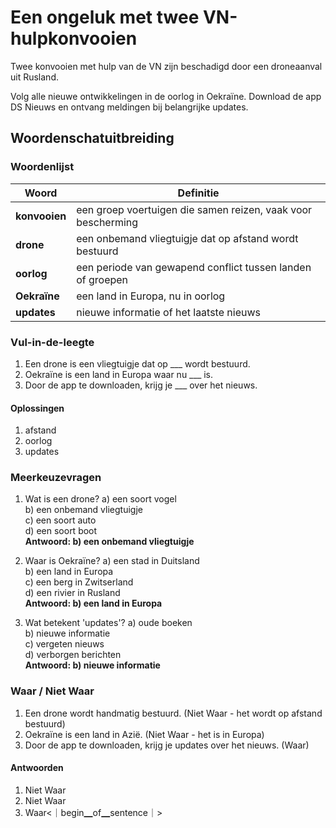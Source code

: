 # Een ongeluk met twee VN-hulpkonvooien
Twee konvooien met hulp van de VN zijn beschadigd door een droneaanval uit Rusland.

Volg alle nieuwe ontwikkelingen in de oorlog in Oekraïne. Download de app DS Nieuws en ontvang meldingen bij belangrijke updates.

## Woordenschatuitbreiding

### Woordenlijst

| Woord | Definitie |
|-------|-----------|
| **konvooien** | een groep voertuigen die samen reizen, vaak voor bescherming |
| **drone** | een onbemand vliegtuigje dat op afstand wordt bestuurd |
| **oorlog** | een periode van gewapend conflict tussen landen of groepen |
| **Oekraïne** | een land in Europa, nu in oorlog |
| **updates** | nieuwe informatie of het laatste nieuws |

### Vul-in-de-leegte
1. Een drone is een vliegtuigje dat op ___ wordt bestuurd.
2. Oekraïne is een land in Europa waar nu ___ is.
3. Door de app te downloaden, krijg je ___ over het nieuws.
#### Oplossingen
1. afstand
2. oorlog
3. updates

### Meerkeuzevragen
1. Wat is een drone?
a) een soort vogel  
b) een onbemand vliegtuigje  
c) een soort auto  
d) een soort boot  
**Antwoord: b) een onbemand vliegtuigje**

2. Waar is Oekraïne?
a) een stad in Duitsland  
b) een land in Europa  
c) een berg in Zwitserland  
d) een rivier in Rusland  
**Antwoord: b) een land in Europa**

3. Wat betekent 'updates'?
a) oude boeken  
b) nieuwe informatie  
c) vergeten nieuws  
d) verborgen berichten  
**Antwoord: b) nieuwe informatie**

### Waar / Niet Waar
1. Een drone wordt handmatig bestuurd. (Niet Waar - het wordt op afstand bestuurd)
2. Oekraïne is een land in Azië. (Niet Waar - het is in Europa)
3. Door de app te downloaden, krijg je updates over het nieuws. (Waar)
#### Antwoorden
1. Niet Waar
2. Niet Waar
3. Waar<｜begin▁of▁sentence｜>